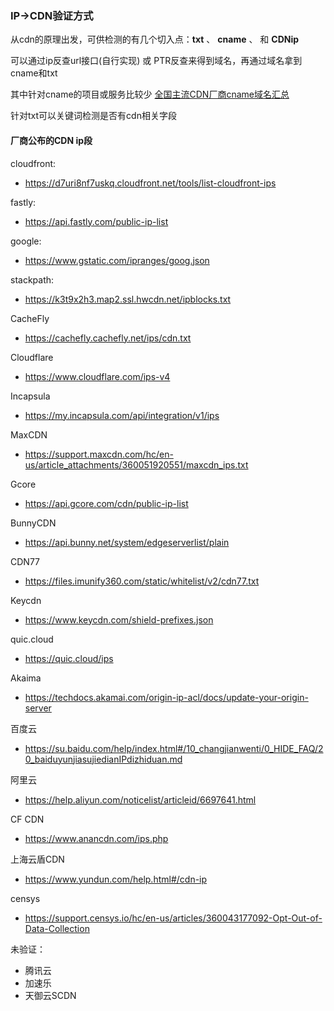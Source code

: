 ### IP->CDN验证方式



从cdn的原理出发，可供检测的有几个切入点：**txt** 、 **cname** 、   和   **CDNip**

可以通过ip反查url接口(自行实现) 或 PTR反查来得到域名，再通过域名拿到cname和txt

其中针对cname的项目或服务比较少    [全国主流CDN厂商cname域名汇总](https://github.com/u9sky/cdn-cname-domain)

针对txt可以关键词检测是否有cdn相关字段



#### 厂商公布的CDN ip段

cloudfront:
   - https://d7uri8nf7uskq.cloudfront.net/tools/list-cloudfront-ips

fastly:

   - https://api.fastly.com/public-ip-list

google:

   - https://www.gstatic.com/ipranges/goog.json

stackpath:

   - https://k3t9x2h3.map2.ssl.hwcdn.net/ipblocks.txt

CacheFly

- https://cachefly.cachefly.net/ips/cdn.txt

Cloudflare

- https://www.cloudflare.com/ips-v4

Incapsula

- https://my.incapsula.com/api/integration/v1/ips

MaxCDN

- https://support.maxcdn.com/hc/en-us/article_attachments/360051920551/maxcdn_ips.txt

Gcore

- https://api.gcore.com/cdn/public-ip-list

BunnyCDN

- https://api.bunny.net/system/edgeserverlist/plain

CDN77

- https://files.imunify360.com/static/whitelist/v2/cdn77.txt

Keycdn

- https://www.keycdn.com/shield-prefixes.json

quic.cloud

- https://quic.cloud/ips

Akaima

- https://techdocs.akamai.com/origin-ip-acl/docs/update-your-origin-server

百度云

- https://su.baidu.com/help/index.html#/10_changjianwenti/0_HIDE_FAQ/20_baiduyunjiasujiedianIPdizhiduan.md

阿里云

- https://help.aliyun.com/noticelist/articleid/6697641.html

CF CDN

- https://www.anancdn.com/ips.php

上海云盾CDN

- https://www.yundun.com/help.html#/cdn-ip

censys

- https://support.censys.io/hc/en-us/articles/360043177092-Opt-Out-of-Data-Collection



未验证：

- 腾讯云
- 加速乐
- 天御云SCDN





